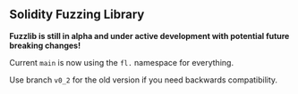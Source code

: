 ## Solidity Fuzzing Library
**Fuzzlib is still in alpha and under active development with potential future breaking changes!**

Current `main` is now using the `fl.` namespace for everything.

Use branch `v0_2` for the old version if you need backwards compatibility.
